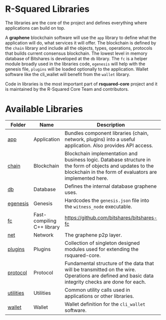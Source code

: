 # R-Squared Libraries

The libraries are the core of the project and defines everything where applications can build on top.

A **graphene** blockchain software will use the `app` library to define what the application will do, what services it will offer. The blockchain is defined by the `chain` library and include all the objects, types, operations, protocols that builds current consensus blockchain. The lowest level in memory database of Bitshares is developed at the `db` library. The `fc` is a helper module broadly used in the libraries code, `egenesis` will help with the genesis file, `plugins` will be loaded optionally to the application. Wallet software like the cli_wallet will benefit from the `wallet` library.

Code in libraries is the most important part of **rsquared-core** project and it is maintained by the R-Squared Core Team and contributors.
# Available Libraries

Folder | Name | Description | Status
---|---|---|---
[app](app) | Application | Bundles component libraries (chain, network, plugins) into a useful application. Also provides API access. | Active 
[chain](chain) | Blockchain | Blockchain implementation and business logic. Database structure in the form of objects and updates to the blockchain in the form of evaluators are implemented here. | Active 
[db](db) | Database | Defines the internal database graphene uses. | Active 
[egenesis](egenesis) | Genesis | Hardcodes the `genesis.json` file into the `witness_node` executable.| Active
[fc](fc) | Fast-compiling C++ library | https://github.com/bitshares/bitshares-fc | Active 
[net](net) | Network | The graphene p2p layer. | Active 
[plugins](plugins) | Plugins | Collection of singleton designed modules used for extending the rsquared-core.  | Active 
[protocol](protocol) | Protocol | Fundamental structure of the data that will be transmitted on the wire. Operations are defined and basic data integrity checks are done for each.  | Active 
[utilities](utilities) | Utilities | Common utility calls used in applications or other libraries. | Active 
[wallet](wallet) | Wallet | Wallet definition for the `cli_wallet` software. | Active
